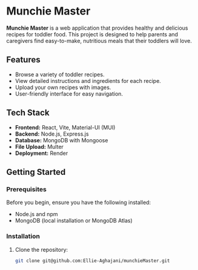 # Munchie Master

**Munchie Master** is a web application that provides healthy and delicious recipes for toddler food. This project is designed to help parents and caregivers find easy-to-make, nutritious meals that their toddlers will love.

## Features

- Browse a variety of toddler recipes.
- View detailed instructions and ingredients for each recipe.
- Upload your own recipes with images.
- User-friendly interface for easy navigation.

## Tech Stack

- **Frontend:** React, Vite, Material-UI (MUI)
- **Backend:** Node.js, Express.js
- **Database:** MongoDB with Mongoose
- **File Upload:** Multer
- **Deployment:** Render

## Getting Started

### Prerequisites

Before you begin, ensure you have the following installed:

- Node.js and npm
- MongoDB (local installation or MongoDB Atlas)

### Installation

1. Clone the repository:

   ```bash
   git clone git@github.com:Ellie-Aghajani/munchieMaster.git
